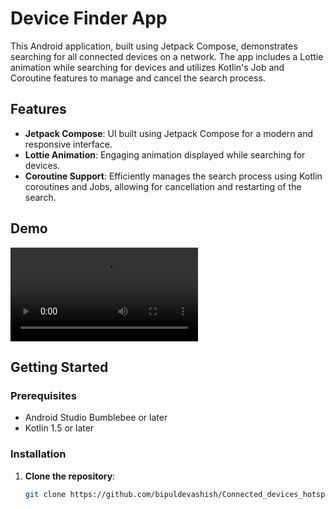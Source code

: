 # Device Finder App

This Android application, built using Jetpack Compose, demonstrates searching for all connected devices on a network. The app includes a Lottie animation while searching for devices and utilizes Kotlin's Job and Coroutine features to manage and cancel the search process.

## Features

- **Jetpack Compose**: UI built using Jetpack Compose for a modern and responsive interface.
- **Lottie Animation**: Engaging animation displayed while searching for devices.
- **Coroutine Support**: Efficiently manages the search process using Kotlin coroutines and Jobs, allowing for cancellation and restarting of the search.

## Demo

![Device Finder Demo](https://github.com/bipuldevashish/Connected_devices_hotspot/blob/master/Screenrecorder-2024-08-06-18-45-07-282.mp4)

## Getting Started

### Prerequisites

- Android Studio Bumblebee or later
- Kotlin 1.5 or later

### Installation

1. **Clone the repository**:
   ```sh
   git clone https://github.com/bipuldevashish/Connected_devices_hotspot
